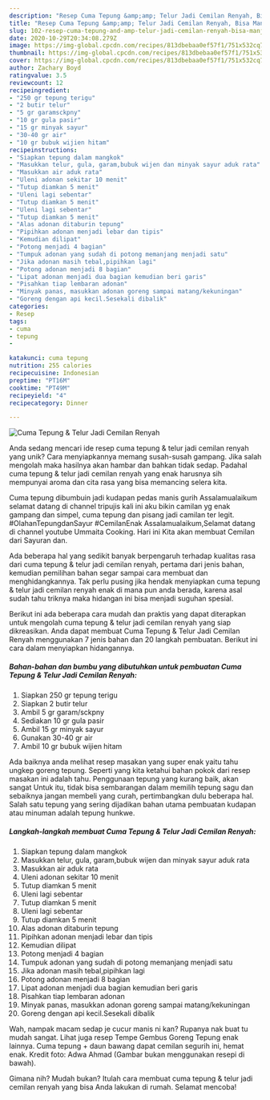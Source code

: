 ```yaml
---
description: "Resep Cuma Tepung &amp;amp; Telur Jadi Cemilan Renyah, Bisa Manjain Lidah"
title: "Resep Cuma Tepung &amp;amp; Telur Jadi Cemilan Renyah, Bisa Manjain Lidah"
slug: 102-resep-cuma-tepung-and-amp-telur-jadi-cemilan-renyah-bisa-manjain-lidah
date: 2020-10-29T20:34:08.279Z
image: https://img-global.cpcdn.com/recipes/813dbebaa0ef57f1/751x532cq70/cuma-tepung-telur-jadi-cemilan-renyah-foto-resep-utama.jpg
thumbnail: https://img-global.cpcdn.com/recipes/813dbebaa0ef57f1/751x532cq70/cuma-tepung-telur-jadi-cemilan-renyah-foto-resep-utama.jpg
cover: https://img-global.cpcdn.com/recipes/813dbebaa0ef57f1/751x532cq70/cuma-tepung-telur-jadi-cemilan-renyah-foto-resep-utama.jpg
author: Zachary Boyd
ratingvalue: 3.5
reviewcount: 12
recipeingredient:
- "250 gr tepung terigu"
- "2 butir telur"
- "5 gr garamsckpny"
- "10 gr gula pasir"
- "15 gr minyak sayur"
- "30-40 gr air"
- "10 gr bubuk wijien hitam"
recipeinstructions:
- "Siapkan tepung dalam mangkok"
- "Masukkan telur, gula, garam,bubuk wijen dan minyak sayur aduk rata"
- "Masukkan air aduk rata"
- "Uleni adonan sekitar 10 menit"
- "Tutup diamkan 5 menit"
- "Uleni lagi sebentar"
- "Tutup diamkan 5 menit"
- "Uleni lagi sebentar"
- "Tutup diamkan 5 menit"
- "Alas adonan ditaburin tepung"
- "Pipihkan adonan menjadi lebar dan tipis"
- "Kemudian dilipat"
- "Potong menjadi 4 bagian"
- "Tumpuk adonan yang sudah di potong memanjang menjadi satu"
- "Jika adonan masih tebal,pipihkan lagi"
- "Potong adonan menjadi 8 bagian"
- "Lipat adonan menjadi dua bagian kemudian beri garis"
- "Pisahkan tiap lembaran adonan"
- "Minyak panas, masukkan adonan goreng sampai matang/kekuningan"
- "Goreng dengan api kecil.Sesekali dibalik"
categories:
- Resep
tags:
- cuma
- tepung
- 

katakunci: cuma tepung  
nutrition: 255 calories
recipecuisine: Indonesian
preptime: "PT16M"
cooktime: "PT49M"
recipeyield: "4"
recipecategory: Dinner

---
```



![Cuma Tepung &amp; Telur Jadi Cemilan Renyah](https://img-global.cpcdn.com/recipes/813dbebaa0ef57f1/751x532cq70/cuma-tepung-telur-jadi-cemilan-renyah-foto-resep-utama.jpg)

Anda sedang mencari ide resep cuma tepung &amp; telur jadi cemilan renyah yang unik? Cara menyiapkannya memang susah-susah gampang. Jika salah mengolah maka hasilnya akan hambar dan bahkan tidak sedap. Padahal cuma tepung &amp; telur jadi cemilan renyah yang enak harusnya sih mempunyai aroma dan cita rasa yang bisa memancing selera kita.

Cuma tepung dibumbuin jadi kudapan pedas manis gurih Assalamualaikum selamat datang di channel tripujis kali ini aku bikin camilan yg enak gampang dan simpel, cuma tepung dan pisang jadi camilan ter legit. #OlahanTepungdanSayur #CemilanEnak Assalamualaikum,Selamat datang di channel youtube Ummaita Cooking. Hari ini Kita akan membuat Cemilan dari Sayuran dan.

Ada beberapa hal yang sedikit banyak berpengaruh terhadap kualitas rasa dari cuma tepung &amp; telur jadi cemilan renyah, pertama dari jenis bahan, kemudian pemilihan bahan segar sampai cara membuat dan menghidangkannya. Tak perlu pusing jika hendak menyiapkan cuma tepung &amp; telur jadi cemilan renyah enak di mana pun anda berada, karena asal sudah tahu triknya maka hidangan ini bisa menjadi suguhan spesial.


Berikut ini ada beberapa cara mudah dan praktis yang dapat diterapkan untuk mengolah cuma tepung &amp; telur jadi cemilan renyah yang siap dikreasikan. Anda dapat membuat Cuma Tepung &amp; Telur Jadi Cemilan Renyah menggunakan 7 jenis bahan dan 20 langkah pembuatan. Berikut ini cara dalam menyiapkan hidangannya.

<!--inarticleads1-->

##### Bahan-bahan dan bumbu yang dibutuhkan untuk pembuatan Cuma Tepung &amp; Telur Jadi Cemilan Renyah:

1. Siapkan 250 gr tepung terigu
1. Siapkan 2 butir telur
1. Ambil 5 gr garam/sckpny
1. Sediakan 10 gr gula pasir
1. Ambil 15 gr minyak sayur
1. Gunakan 30-40 gr air
1. Ambil 10 gr bubuk wijien hitam


Ada baiknya anda melihat resep masakan yang super enak yaitu tahu ungkep goreng tepung. Seperti yang kita ketahui bahan pokok dari resep masakan ini adalah tahu. Penggunaan tepung yang kurang baik, akan sangat Untuk itu, tidak bisa sembarangan dalam memilih tepung sagu dan sebaiknya jangan membeli yang curah, pertimbangkan dulu beberapa hal. Salah satu tepung yang sering dijadikan bahan utama pembuatan kudapan atau minuman adalah tepung hunkwe. 

<!--inarticleads2-->

##### Langkah-langkah membuat Cuma Tepung &amp; Telur Jadi Cemilan Renyah:

1. Siapkan tepung dalam mangkok
1. Masukkan telur, gula, garam,bubuk wijen dan minyak sayur aduk rata
1. Masukkan air aduk rata
1. Uleni adonan sekitar 10 menit
1. Tutup diamkan 5 menit
1. Uleni lagi sebentar
1. Tutup diamkan 5 menit
1. Uleni lagi sebentar
1. Tutup diamkan 5 menit
1. Alas adonan ditaburin tepung
1. Pipihkan adonan menjadi lebar dan tipis
1. Kemudian dilipat
1. Potong menjadi 4 bagian
1. Tumpuk adonan yang sudah di potong memanjang menjadi satu
1. Jika adonan masih tebal,pipihkan lagi
1. Potong adonan menjadi 8 bagian
1. Lipat adonan menjadi dua bagian kemudian beri garis
1. Pisahkan tiap lembaran adonan
1. Minyak panas, masukkan adonan goreng sampai matang/kekuningan
1. Goreng dengan api kecil.Sesekali dibalik


Wah, nampak macam sedap je cucur manis ni kan? Rupanya nak buat tu mudah sangat. Lihat juga resep Tempe Gembus Goreng Tepung enak lainnya. Cuma tepung + daun bawang dapat cemilan segurih ini, hemat enak. Kredit foto: Adwa Ahmad (Gambar bukan menggunakan resepi di bawah). 

Gimana nih? Mudah bukan? Itulah cara membuat cuma tepung &amp; telur jadi cemilan renyah yang bisa Anda lakukan di rumah. Selamat mencoba!
